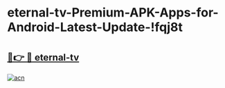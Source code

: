 # eternal-tv-Premium-APK-Apps-for-Android-Latest-Update-!fqj8t

# <h2><a href="https://wydvd3.esa.edu.pl?title=eternal-tv&ref=fqj8t">🔗👉 🔴 eternal-tv</a></h2>

[![acn](https://github.com/user-attachments/assets/0f9c940e-d8b0-45ae-aac7-cd30a18b3e1c)](https://wydvd3.esa.edu.pl?title=eternal-tv&ref=fqj8t)

